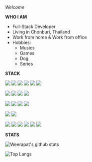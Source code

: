 *Welcome*

**WHO I AM**

- Full-Stack Developer
- Living in Chonburi, Thailand
- Work from home & Work from office
- Hobbies:
  - Musics
  - Games
  - Dog
  - Series

**STACK**

<a href="#"><img src="https://img.shields.io/badge/typescript%20-007ACC.svg?&style=for-the-badge&logo=typescript&logoColor=white"/></a>
<a href="#"><img src="https://img.shields.io/badge/javascript-222222.svg?&style=for-the-badge&logo=javascript&logoColor=F7DF1E"/></a>
<a href="#"><img src="https://img.shields.io/badge/node.js-222222.svg?&style=for-the-badge&logo=node.js&logoColor=339933"/></a>
<a href="#"><img src="https://img.shields.io/badge/html-E34F26.svg?&style=for-the-badge&logo=html5&logoColor=ffffff"/></a>
<a href="#"><img src="https://img.shields.io/badge/python-376B9A.svg?&style=for-the-badge&logo=python&logoColor=ffffff"/></a>
<a href="#"><img src="https://img.shields.io/badge/django-092C1E.svg?&style=for-the-badge&logo=django&logoColor=ffffff"/></a>

<a href="#"><img src="https://img.shields.io/badge/react-61DAFB.svg?&style=for-the-badge&logo=react&logoColor=ffffff" /></a>
<a href="#"><img src="https://img.shields.io/badge/express-000000.svg?&style=for-the-badge&logo=express&logoColor=ffffff" /></a>
<a href="#"><img src="https://img.shields.io/badge/nestjs-E0234E.svg?&style=for-the-badge&logo=nestjs&logoColor=ffffff" /></a>
<a href="#"><img src="https://img.shields.io/badge/kong-003459.svg?&style=for-the-badge&logo=kong&logoColor=ffffff" /></a>

<a href="#"><img src="https://img.shields.io/badge/postgresql-4169E1.svg?&style=for-the-badge&logo=postgresql&logoColor=ffffff"/></a>
<a href="#"><img src="https://img.shields.io/badge/mysql-4479A1.svg?&style=for-the-badge&logo=mysql&logoColor=ffffff"/></a>
<a href="#"><img src="https://img.shields.io/badge/mongo-47A248.svg?&style=for-the-badge&logo=mongodb&logoColor=ffffff"/></a>
<a href="#"><img src="https://img.shields.io/badge/dynamodb-4053D6.svg?&style=for-the-badge&logo=amazon-dynamodb&logoColor=ffffff"/></a>

<a href="#" ><img src="https://img.shields.io/badge/git-F05032.svg?&style=for-the-badge&logo=git&logoColor=ffffff"/></a>
<a href="#" ><img src="https://img.shields.io/badge/docker-2496ED.svg?&style=for-the-badge&logo=docker&logoColor=ffffff"/></a>

<a href="#"><img src="https://img.shields.io/badge/aws lambda-FF9900.svg?&style=for-the-badge&logo=aws-lambda&logoColor=ffffff"/></a>
<a href="#"><img src="https://img.shields.io/badge/aws amplify-FF9900.svg?&style=for-the-badge&logo=aws-amplify&logoColor=ffffff"/></a>
<a href="#"><img src="https://img.shields.io/badge/amazon cloudwatch-FF4F8B.svg?&style=for-the-badge&logo=amazon-cloudwatch&logoColor=ffffff"/></a>
<a href="#"><img src="https://img.shields.io/badge/amazon s3-569A31.svg?&style=for-the-badge&logo=amazon-s3&logoColor=ffffff"/></a>
<a href="#"><img src="https://img.shields.io/badge/amazon api gateway-FF4F8B.svg?&style=for-the-badge&logo=amazon-api-gateway&logoColor=ffffff"/></a>
<a href="#"><img src="https://img.shields.io/badge/amazon ec2-569A31.svg?&style=for-the-badge&logo=amazon-ec2&logoColor=ffffff"/></a>

**STATS**

![Weerapat's github stats](https://github-readme-stats.vercel.app/api?username=Keroro2139&count_private=true&show_icons=true&hide_title=true)

![Top Langs](https://github-readme-stats.vercel.app/api/top-langs/?username=Keroro2139&layout=compact)



